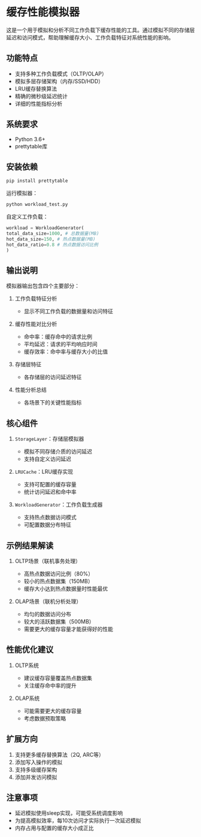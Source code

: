 # 缓存性能模拟器

这是一个用于模拟和分析不同工作负载下缓存性能的工具。通过模拟不同的存储层延迟和访问模式，帮助理解缓存大小、工作负载特征对系统性能的影响。

## 功能特点

- 支持多种工作负载模式（OLTP/OLAP）
- 模拟多层存储架构（内存/SSD/HDD）
- LRU缓存替换算法
- 精确的微秒级延迟统计
- 详细的性能指标分析

## 系统要求

- Python 3.6+
- prettytable库

## 安装依赖 

``` bash
pip install prettytable
```

运行模拟器：
``` bash
python workload_test.py
```

自定义工作负载：
``` python
workload = WorkloadGenerator(
total_data_size=1000, # 总数据量(MB)
hot_data_size=150, # 热点数据量(MB)
hot_data_ratio=0.8 # 热点数据访问比例
)
```

## 输出说明

模拟器输出包含四个主要部分：

1. 工作负载特征分析
   - 显示不同工作负载的数据量和访问特征

2. 缓存性能对比分析
   - 命中率：缓存命中的请求比例
   - 平均延迟：请求的平均响应时间
   - 缓存效率：命中率与缓存大小的比值

3. 存储层特征
   - 各存储层的访问延迟特征

4. 性能分析总结
   - 各场景下的关键性能指标

## 核心组件

1. `StorageLayer`：存储层模拟器
   - 模拟不同存储介质的访问延迟
   - 支持自定义访问延迟

2. `LRUCache`：LRU缓存实现
   - 支持可配置的缓存容量
   - 统计访问延迟和命中率

3. `WorkloadGenerator`：工作负载生成器
   - 支持热点数据访问模式
   - 可配置数据分布特征

## 示例结果解读

1. OLTP场景（联机事务处理）
   - 高热点数据访问比例（80%）
   - 较小的热点数据集（150MB）
   - 缓存大小达到热点数据量时性能最优

2. OLAP场景（联机分析处理）
   - 均匀的数据访问分布
   - 较大的活跃数据集（500MB）
   - 需要更大的缓存容量才能获得好的性能

## 性能优化建议

1. OLTP系统
   - 建议缓存容量覆盖热点数据集
   - 关注缓存命中率的提升

2. OLAP系统
   - 可能需要更大的缓存容量
   - 考虑数据预取策略

## 扩展方向

1. 支持更多缓存替换算法（2Q, ARC等）
2. 添加写入操作的模拟
3. 支持多级缓存架构
4. 添加并发访问模拟

## 注意事项

- 延迟模拟使用sleep实现，可能受系统调度影响
- 为提高模拟效率，每10次访问才实际执行一次延迟模拟
- 内存占用与配置的缓存大小成正比